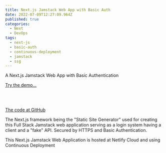 ```yaml
---
title: Next.js Jamstack Web App with Basic Auth
date: 2022-07-09T12:27:09.964Z
published: true
categories:
  - Next
  - DevOps
tags:
  - next-js
  - basic-auth
  - continuous-deployment
  - jamstack
  - ssg
---
```

A Next.js Jamstack Web App with Basic Authentication

<a href="https://psonextjsone.netlify.app/" target="_blank">Try the demo...</a>

<br /><br />

<a href="https://github.com/persteenolsen/next-js-basic-auth" target="_blank">The code at GitHub</a>

The Next.js framework being the "Static Site Generator" used for creating this Full Stack Jamstack web application serving as a login system having a client and a "fake" API. Secured by HTTPS and Basic Authentication.

This Next.js Jamstack Web Application is hosted at Netlify Cloud and using Continuous Deployment